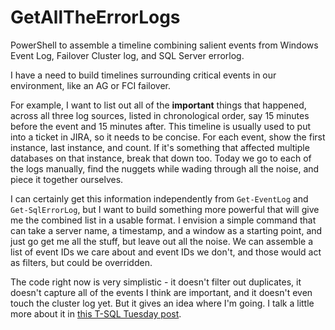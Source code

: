 # GetAllTheErrorLogs
PowerShell to assemble a timeline combining salient events from Windows Event Log, Failover Cluster log, and SQL Server errorlog.

I have a need to build timelines surrounding critical events in our environment, like an AG or FCI failover.

For example, I want to list out all of the **important** things that happened, across all three log sources, listed in chronological order, say 15 minutes before the event and 15 minutes after. This timeline is usually used to put into a ticket in JIRA, so it needs to be concise. For each event, show the first instance, last instance, and count. If it's something that affected multiple databases on that instance, break that down too. Today we go to each of the logs manually, find the nuggets while wading through all the noise, and piece it together ourselves.

I can certainly get this information independently from `Get-EventLog` and `Get-SqlErrorLog`, but I want to build something more powerful that will give me the combined list in a usable format. I envision a simple command that can take a server name, a timestamp, and a window as a starting point, and just go get me all the stuff, but leave out all the noise. We can assemble a list of event IDs we care about and event IDs we don't, and those would act as filters, but could be overridden.

The code right now is very simplistic - it doesn't filter out duplicates, it doesn't capture all of the events I think are important, and it doesn't even touch the cluster log yet. But it gives an idea where I'm going. I talk a little more about it in [this T-SQL Tuesday post](https://sqlblog.org/2020/09/08/t-sql-tuesday-130-automate).
